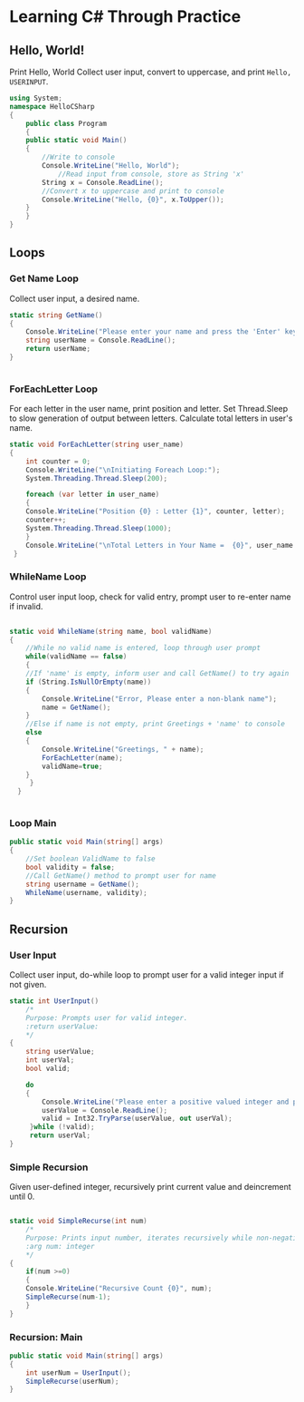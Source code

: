 # Learning C# Through Practice

## Hello, World!    
Print Hello, World
Collect user input, convert to uppercase, and print `Hello, USERINPUT`. 
```C#
using System;
namespace HelloCSharp
{
    public class Program
    {
	public static void Main()
	{
	    //Write to console
	    Console.WriteLine("Hello, World");
            //Read input from console, store as String 'x'
	    String x = Console.ReadLine();
	    //Convert x to uppercase and print to console
	    Console.WriteLine("Hello, {0}", x.ToUpper());
	}
    }
}
```

## Loops
### Get Name Loop
Collect user input, a desired name. 
```C#
static string GetName()
{
    Console.WriteLine("Please enter your name and press the 'Enter' key.");
    string userName = Console.ReadLine();
    return userName;
}
	
```
### ForEachLetter Loop
For each letter in the user name, print position and letter.
Set Thread.Sleep to slow generation of output between letters.
Calculate total letters in user's name.
```C#
static void ForEachLetter(string user_name)
{
    int counter = 0;
    Console.WriteLine("\nInitiating Foreach Loop:");
    System.Threading.Thread.Sleep(200);

    foreach (var letter in user_name)
    {
	Console.WriteLine("Position {0} : Letter {1}", counter, letter);
	counter++;
	System.Threading.Thread.Sleep(1000);
    }
    Console.WriteLine("\nTotal Letters in Your Name =  {0}", user_name.Length);
 }    
```
### WhileName Loop
Control user input loop, check for valid entry, prompt user to re-enter name if invalid. 
```C#
	    
static void WhileName(string name, bool validName)
{
    //While no valid name is entered, loop through user prompt
    while(validName == false)	
    {
	//If 'name' is empty, inform user and call GetName() to try again
	if (String.IsNullOrEmpty(name))
	{
	    Console.WriteLine("Error, Please enter a non-blank name");
	    name = GetName();
	}
	//Else if name is not empty, print Greetings + 'name' to console
	else
	{
	    Console.WriteLine("Greetings, " + name);
	    ForEachLetter(name);
	    validName=true;
	}
     }
  }
		
```
### Loop Main
```C#
public static void Main(string[] args)
{
    //Set boolean ValidName to false
    bool validity = false;
    //Call GetName() method to prompt user for name
    string username = GetName();
    WhileName(username, validity);
}
```

## Recursion
### User Input
Collect user input, do-while loop to prompt user for a valid integer input if not given. 
```C#
static int UserInput()
    /*
    Purpose: Prompts user for valid integer.
    :return userValue:
    */
{   
    string userValue;
    int userVal;
    bool valid;

    do
    {
        Console.WriteLine("Please enter a positive valued integer and press the 'Enter' key.");
        userValue = Console.ReadLine();
        valid = Int32.TryParse(userValue, out userVal);
     }while (!valid);
     return userVal;
}
```
### Simple Recursion
Given user-defined integer, recursively print current value and deincrement until 0.
```C#

static void SimpleRecurse(int num)
    /* 
    Purpose: Prints input number, iterates recursively while non-negative
    :arg num: integer 
    */
{
    if(num >=0)
    {
	Console.WriteLine("Recursive Count {0}", num);
	SimpleRecurse(num-1);
    }
}
```
### Recursion: Main
```C#	
public static void Main(string[] args)
{
    int userNum = UserInput();
    SimpleRecurse(userNum);
}
	   
```
